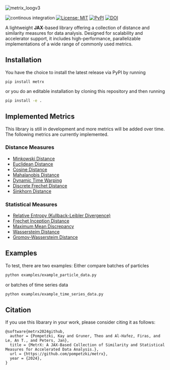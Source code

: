 ![metrix_loogv3](https://github.com/user-attachments/assets/51f66576-866f-4a89-a17b-8154bc7a8381)

![continous integration](https://github.com/pompetzki/metrx/actions/workflows/continuous_integration.yml/badge.svg?branch=main)
[![License: MIT](https://img.shields.io/badge/License-MIT-yellow.svg)](https://opensource.org/licenses/MIT)
[![PyPI](https://img.shields.io/pypi/v/metrx)](https://pypi.org/project/metrx/)
[![DOI](https://zenodo.org/badge/836293491.svg)](https://doi.org/10.5281/zenodo.14905026)



A lightweight **JAX**-based library offering a collection of distance and similarity measures for data analysis. Designed for
scalability and accelerator support, it includes high-performance, parallelizable implementations of a wide range of commonly
used metrics.

## Installation 
You have the choice to install the latest release via PyPI by running
```
pip install metrx
```
or you do an editable installation by cloning this repository and then running

```bash
pip install -e .
```

## Implemented Metrics
This library is still in development and more metrics will be added over time.
The following metrics are currently implemented.
### Distance Measures
- [Minkowski Distance](https://github.com/pompetzki/metrx/blob/main/metrx/distance_measures.py#L171)
- [Euclidean Distance](https://github.com/pompetzki/metrx/blob/main/metrx/distance_measures.py#L277)
- [Cosine Distance](https://github.com/pompetzki/metrx/blob/main/metrx/distance_measures.py#L438)
- [Mahalanobis Distance](https://github.com/pompetzki/metrx/blob/main/metrx/distance_measures.py#L490)
- [Dynamic Time Warping](https://github.com/pompetzki/metrx/blob/main/metrx/distance_measures.py#L754)
- [Discrete Frechet Distance](https://github.com/pompetzki/metrx/blob/main/metrx/distance_measures.py#L897)
- [Sinkhorn Distance](https://github.com/pompetzki/metrx/blob/main/metrx/distance_measures.py#L1136)

### Statistical Measures
- [Relative Entropy (Kullback-Leibler Divergence)](https://github.com/pompetzki/metrx/blob/main/metrx/statistical_measures.py#L174)
- [Frechet Inception Distance](https://github.com/pompetzki/metrx/blob/main/metrx/statistical_measures.py#L295)
- [Maximum Mean Discrepancy](https://github.com/pompetzki/metrx/blob/main/metrx/statistical_measures.py#L425)
- [Wassersteim Distance](https://github.com/pompetzki/metrx/blob/main/metrx/statistical_measures.py#L605)
- [Gromov-Wassersteim Distance](https://github.com/pompetzki/metrx/blob/main/metrx/statistical_measures.py#L690)


## Examples
To test, there are two examples:
Either compare batches of particles
```bash
python examples/example_particle_data.py
```
or batches of time series data
```bash
python examples/example_time_series_data.py
```
    
## Citation
If you use this libarary in your work, please consider citing it as follows:
```
@software{metrx2024github,
  author = {Pompetzki, Kay and Gruner, Theo and Al-Hafez, Firas, and Le, An T., and Peters, Jan},
  title = {MetrX: A JAX-Based Collection of Similarity and Statistical Measures for Accelerated Data Analysis.},
  url = {https://github.com/pompetzki/metrx},
  year = {2024},
}
```
